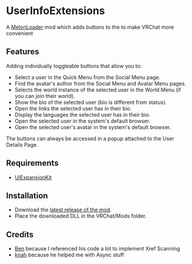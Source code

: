 # UserInfoExtensions

A [MelonLoader](https://github.com/LavaGang/MelonLoader) mod which adds buttons to the to make VRChat more convenient

## Features
Adding individually toggleable buttons that allow you to:
 - Select a user in the Quick Menu from the Social Menu page.
 - Find the avatar's author from the Social Menu and Avatar Menu pages.
 - Selects the world instance of the selected user in the World Menu (if you can join their world).
 - Show the bio of the selected user (bio is different from status).
 - Open the links the selected user has in their bio.
 - Display the languages the selected user has in their bio.
 - Open the selected user in the system's default browser.
 - Open the selected user's avatar in the system's default browser.

The buttons can always be accessed in a popup attached to the User Details Page.

## Requirements
 - [UIExpansionKit](https://github.com/knah/VRCMods/tree/master/UIExpansionKit)

## Installation
 - Download the [latest release of the mod](https://github.com/loukylor/UserInfoExtensions/releases).
 - Place the downloaded DLL in the VRChat/Mods folder.

## Credits
 - [Ben](https://github.com/BenjaminZehowlt) because I referenced his code a lot to implement Xref Scanning
 - [knah](https://github.com/knah) because he helped me with Async stuff

